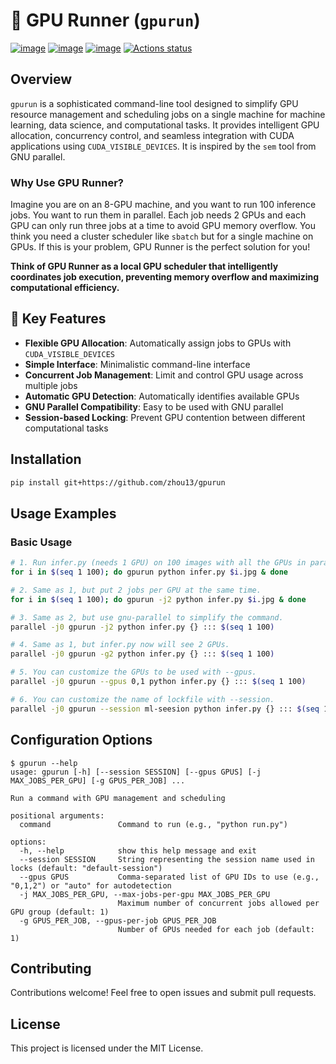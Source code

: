 # 🚀 GPU Runner (`gpurun`)

[![image](https://img.shields.io/pypi/v/gpurun.svg)](https://pypi.python.org/pypi/gpurun)
[![image](https://img.shields.io/pypi/l/gpurun.svg)](https://github.com/zhou13/gpurun/blob/main/LICENSE)
[![image](https://img.shields.io/pypi/pyversions/gpurun.svg)](https://pypi.python.org/pypi/gpurun)
[![Actions status](https://github.com/zhou13/gpurun/workflows/CI/badge.svg)](https://github.com/zhou13/gpurun/actions)

## Overview

`gpurun` is a sophisticated command-line tool designed to simplify GPU resource management and scheduling jobs on a single machine for machine learning, data science, and computational tasks. It provides intelligent GPU allocation, concurrency control, and seamless integration with CUDA applications using `CUDA_VISIBLE_DEVICES`. It is inspired by the `sem` tool from GNU parallel.

### Why Use GPU Runner?

Imagine you are on an 8-GPU machine, and you want to run 100 inference jobs. You want to run them in parallel. Each job needs 2 GPUs and each GPU can only run three jobs at a time to avoid GPU memory overflow. You think you need a cluster scheduler like `sbatch` but for a single machine on GPUs. If this is your problem, GPU Runner is the perfect solution for you!

**Think of GPU Runner as a local GPU scheduler that intelligently coordinates job execution, preventing memory overflow and maximizing computational efficiency.**

## 🌟 Key Features

- **Flexible GPU Allocation**: Automatically assign jobs to GPUs with `CUDA_VISIBLE_DEVICES`
- **Simple Interface**: Minimalistic command-line interface
- **Concurrent Job Management**: Limit and control GPU usage across multiple jobs
- **Automatic GPU Detection**: Automatically identifies available GPUs
- **GNU Parallel Compatibility**: Easy to be used with GNU parallel
- **Session-based Locking**: Prevent GPU contention between different computational tasks

## Installation

```bash
pip install git+https://github.com/zhou13/gpurun
```

## Usage Examples

### Basic Usage

```bash
# 1. Run infer.py (needs 1 GPU) on 100 images with all the GPUs in parallel, 1 job per GPU.
for i in $(seq 1 100); do gpurun python infer.py $i.jpg & done

# 2. Same as 1, but put 2 jobs per GPU at the same time.
for i in $(seq 1 100); do gpurun -j2 python infer.py $i.jpg & done

# 3. Same as 2, but use gnu-parallel to simplify the command.
parallel -j0 gpurun -j2 python infer.py {} ::: $(seq 1 100)

# 4. Same as 1, but infer.py now will see 2 GPUs.
parallel -j0 gpurun -g2 python infer.py {} ::: $(seq 1 100)

# 5. You can customize the GPUs to be used with --gpus.
parallel -j0 gpurun --gpus 0,1 python infer.py {} ::: $(seq 1 100)

# 6. You can customize the name of lockfile with --session.
parallel -j0 gpurun --session ml-seesion python infer.py {} ::: $(seq 1 100)
```

## Configuration Options

```
$ gpurun --help
usage: gpurun [-h] [--session SESSION] [--gpus GPUS] [-j MAX_JOBS_PER_GPU] [-g GPUS_PER_JOB] ...

Run a command with GPU management and scheduling

positional arguments:
  command               Command to run (e.g., "python run.py")

options:
  -h, --help            show this help message and exit
  --session SESSION     String representing the session name used in locks (default: "default-session")
  --gpus GPUS           Comma-separated list of GPU IDs to use (e.g., "0,1,2") or "auto" for autodetection
  -j MAX_JOBS_PER_GPU, --max-jobs-per-gpu MAX_JOBS_PER_GPU
                        Maximum number of concurrent jobs allowed per GPU group (default: 1)
  -g GPUS_PER_JOB, --gpus-per-job GPUS_PER_JOB
                        Number of GPUs needed for each job (default: 1)
```

## Contributing

Contributions welcome! Feel free to open issues and submit pull requests.

## License

This project is licensed under the MIT License.
